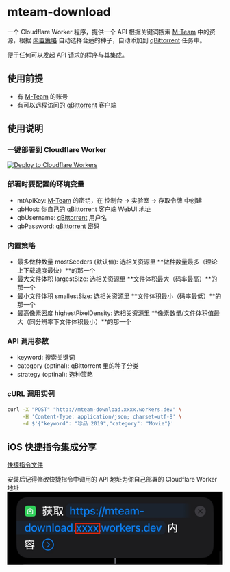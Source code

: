# mteam-download

一个 Cloudflare Worker 程序，提供一个 API 根据关键词搜索 [M-Team](https://kp.m-team.cc/) 中的资源，根据 [内置策略](#内置策略) 自动选择合适的种子，自动添加到 [qBittorrent](https://www.qbittorrent.org/) 任务中。

便于任何可以发起 API 请求的程序与其集成。

## 使用前提

- 有 [M-Team](https://kp.m-team.cc/) 的账号
- 有可以远程访问的 [qBittorrent](https://www.qbittorrent.org/) 客户端

## 使用说明

### 一键部署到 Cloudflare Worker
[![Deploy to Cloudflare Workers](https://deploy.workers.cloudflare.com/button)](https://deploy.workers.cloudflare.com/?url=https://github.com/aizhimou/mteam-download)

### 部署时要配置的环境变量
- mtApiKey: [M-Team](https://kp.m-team.cc/) 的密钥，在 控制台 -> 实验室 -> 存取令牌 中创建
- qbHost: 你自己的 [qBittorrent](https://www.qbittorrent.org/) 客户端 WebUI 地址
- qbUsername: [qBittorrent](https://www.qbittorrent.org/) 用户名
- qbPassword: [qBittorrent](https://www.qbittorrent.org/) 密码

### 内置策略
- 最多做种数量 mostSeeders (默认值): 选相关资源里 **做种数量最多（理论上下载速度最快）**的那一个
- 最大文件体积 largestSize: 选相关资源里 **文件体积最大（码率最高）**的那一个
- 最小文件体积 smallestSize: 选相关资源里 **文件体积最小（码率最低）**的那一个
- 最高像素密度 highestPixelDensity: 选相关资源里 **像素数量/文件体积值最大（同分辨率下文件体积最小）**的那一个

### API 调用参数
- keyword: 搜索关键词
- category (optinal): qBittorrent 里的种子分类
- strategy (optinal): 选种策略

### cURL 调用实例
```bash
curl -X "POST" "http://mteam-download.xxxx.workers.dev" \
     -H 'Content-Type: application/json; charset=utf-8' \
     -d $'{"keyword": "珍品 2019","category": "Movie"}'
```

## iOS 快捷指令集成分享
[快捷指令文件](/shortcut/MTeamDownload.shortcut) 

安装后记得修改快捷指令中调用的 API 地址为你自己部署的 Cloudflare Worker 地址
![快捷指令调用API地址](/shortcut/IMG_9381.jpg)